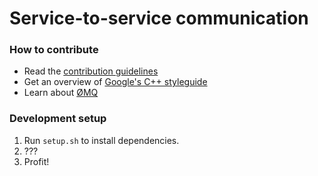 # Service-to-service communication

### How to contribute
* Read the [contribution guidelines](https://github.com/microserv/contribution-guidelines)
* Get an overview of [Google's C++ styleguide](https://google.github.io/styleguide/cppguide.html)
* Learn about [ØMQ](http://zguide.zeromq.org/)

### Development setup
1. Run ```setup.sh``` to install dependencies.
2. ???
3. Profit!
